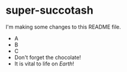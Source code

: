 # super-succotash

I'm making some changes to this README file.

*  A
*  B
*  C
* Don't forget the chocolate!
* It is vital to life on *Earth*!

